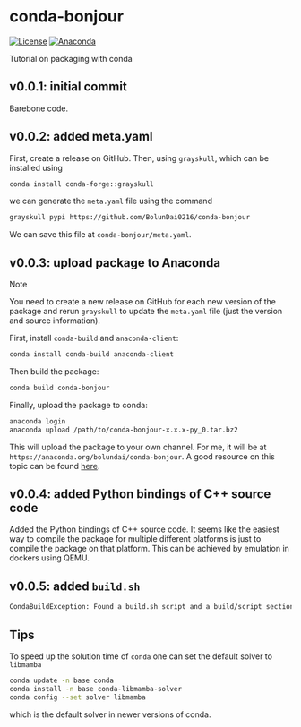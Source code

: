 # conda-bonjour

[![License](https://img.shields.io/badge/License-MIT-cfd8dc?style=flat-square&labelColor=orange&color=lightgray)](https://github.com/BolunDai0216/pypi-bonjour/blob/main/LICENSE)
[![Anaconda](https://img.shields.io/conda/vn/bolundai/conda-bonjour?style=flat-square&labelColor=orange&color=lightgray)](https://anaconda.org/bolundai/conda-bonjour)

Tutorial on packaging with conda 

## v0.0.1: initial commit

Barebone code.

## v0.0.2: added meta.yaml

First, create a release on GitHub. Then, using `grayskull`, which can be installed using

```bash
conda install conda-forge::grayskull
```

we can generate the `meta.yaml` file using the command

```bash
grayskull pypi https://github.com/BolunDai0216/conda-bonjour
```

We can save this file at `conda-bonjour/meta.yaml`.

## v0.0.3: upload package to Anaconda

> [!NOTE]
> You need to create a new release on GitHub for each new version of the package and rerun `grayskull` to update the `meta.yaml` file (just the version and source information).

First, install `conda-build` and `anaconda-client`:

```bash
conda install conda-build anaconda-client
```

Then build the package:

```bash
conda build conda-bonjour
```

Finally, upload the package to conda:

```bash
anaconda login
anaconda upload /path/to/conda-bonjour-x.x.x-py_0.tar.bz2
```

This will upload the package to your own channel. For me, it will be at `https://anaconda.org/bolundai/conda-bonjour`. A good resource on this topic can be found [here](https://docs.anaconda.com/anacondaorg/user-guide/packages/conda-packages/#uploading-conda-packages). 

## v0.0.4: added Python bindings of C++ source code

Added the Python bindings of C++ source code. It seems like the easiest way to compile the package for multiple different platforms is just to compile the package on that platform. This can be achieved by emulation in dockers using QEMU.

## v0.0.5: added `build.sh`

```bash
CondaBuildException: Found a build.sh script and a build/script section inside meta.yaml. Either remove the build.sh script or remove the build/script section in meta.yaml.
```

## Tips

To speed up the solution time of `conda` one can set the default solver to `libmamba`

```bash
conda update -n base conda 
conda install -n base conda-libmamba-solver
conda config --set solver libmamba
```

which is the default solver in newer versions of conda.
